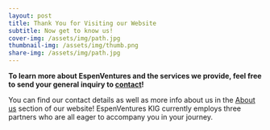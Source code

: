```yaml
---
layout: post
title: Thank You for Visiting our Website
subtitle: Now get to know us!
cover-img: /assets/img/path.jpg
thumbnail-img: /assets/img/thumb.png
share-img: /assets/img/path.jpg
---
```


**To learn more about EspenVentures and the services we provide, feel free to send your general inquiry to [contact](mailto:info@espenventures.com)!**

You can find our contact details as well as more info about us in the [About us](https://espenventures.com/about-us/) section of our website!
EspenVentures KlG currently employs three partners who are all eager to accompany you in your journey.
